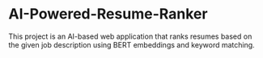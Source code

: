 # AI-Powered-Resume-Ranker
This project is an AI-based web application that ranks resumes based on the given job description using BERT embeddings and keyword matching.
